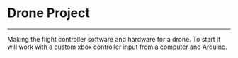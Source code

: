 # Drone Project
***
Making the flight controller software and hardware for a drone.
To start it will work with a custom xbox controller input from a computer and Arduino.
